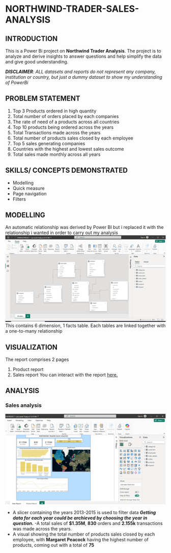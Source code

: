 # NORTHWIND-TRADER-SALES-ANALYSIS

## INTRODUCTION
This is a Power Bi project on **Northwind Trader Analysis**. The project is to analyze and derive insights to answer  questions and help simplify the data and give good understanding.

**_DISCLAIMER_**: _ALL datasets and reports do not represent any company, institution or country, but just a dummy dataset to show my understanding of PowerBi_

## PROBLEM STATEMENT
1. Top 3 Products ordered in high quantity
2. Total number of orders placed by each companies
3. The rate of need of a products across all countries
4. Top 10 products being ordered across the years
5. Total Transactions made across the years
6. Total number of products sales closed by each employee
7. Top 5 sales generating companies
8. Countries with the highest and lowest sales outcome
9. Total sales made monthly across all years 

## SKILLS/ CONCEPTS DEMONSTRATED 
- Modelling
- Quick measure
- Page navigation
- Filters

## MODELLING
An automatic relationship was derived by Power BI but i replaced it with the relationship i wanted in order to carry out my analysis
![Model View](https://github.com/Dhevyoung/NORTHWIND-TRADER-SALES-ANALYSIS/blob/main/Model%20View.png)
This contains 6 dimension, 1 facts table. Each tables are linked together with a one-to-many relationship 

## VISUALIZATION
The report comprises 2 pages
1. Product report
2. Sales report
You can interact with the report [here.](https://app.powerbi.com/groups/me/reports/c93b41bf-2d04-4d0e-95cc-d0d4a0e8b2fe/b4090cb21d65b5ba078a?experience=power-bi)

## ANALYSIS
### Sales analysis
![Sales](https://github.com/Dhevyoung/NORTHWIND-TRADER-SALES-ANALYSIS/blob/main/Sales%20Report.png)
- A slicer containing the years 2013-2015 is used to filter data  **_Getting data for each year could be archieved by choosing the year in question._**
-A total sales of **$1.35M**, **830** orders and **2.155k** transactions was made across the years.
-  A visual showing the total number of products sales closed by each employee, with **Margaret Peacock** having the highest number of products, coming out with a total of **75**


  
